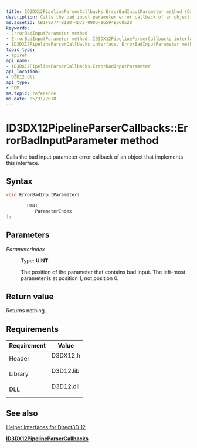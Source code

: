 ```yaml
---
title: ID3DX12PipelineParserCallbacks ErrorBadInputParameter method (D3DX12.h)
description: Calls the bad input parameter error callback of an object that implements this interface.
ms.assetid: CB1F9A77-B120-4D72-99D3-16594E668520
keywords:
- ErrorBadInputParameter method
- ErrorBadInputParameter method, ID3DX12PipelineParserCallbacks interface
- ID3DX12PipelineParserCallbacks interface, ErrorBadInputParameter method
topic_type:
- apiref
api_name:
- ID3DX12PipelineParserCallbacks.ErrorBadInputParameter
api_location:
- D3D12.dll
api_type:
- COM
ms.topic: reference
ms.date: 05/31/2018
---
```


# ID3DX12PipelineParserCallbacks::ErrorBadInputParameter method

Calls the bad input parameter error callback of an object that implements this interface.

## Syntax


```C++
void ErrorBadInputParameter(
   
        UINT
           ParameterIndex
);
```



## Parameters

<dl> <dt>

*ParameterIndex* 
</dt> <dd>

Type: **UINT**

The position of the parameter that contains bad input. The left-most parameter is at position 1, not position 0.

</dd> </dl>

## Return value

Returns nothing.

## Requirements



| Requirement | Value |
|--------------------|--------------------------------------------------------------------------------------|
| Header<br/>  | <dl> <dt>D3DX12.h</dt> </dl>  |
| Library<br/> | <dl> <dt>D3D12.lib</dt> </dl> |
| DLL<br/>     | <dl> <dt>D3D12.dll</dt> </dl> |



## See also

<dl> <dt>

[Helper Interfaces for Direct3D 12](helper-interfaces-for-d3d12.md)
</dt> <dt>

[**ID3DX12PipelineParserCallbacks**](id3dx12pipelineparsercallbacks.md)
</dt> </dl>

 

 





